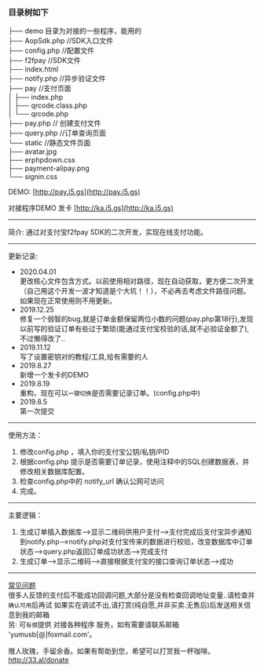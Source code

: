 ### 目录树如下  
├── demo 目录为对接的一些程序，能用的  
├── AopSdk.php //SDK入口文件   
├── config.php //配置文件   
├── f2fpay //SDK文件    
├── index.html   
├── notify.php  //异步验证文件    
├── pay //支付页面   
│   ├── index.php   
│   ├── qrcode.class.php   
│   └── qrcode.php   
├── pay.php // 创建支付文件   
├── query.php //订单查询页面   
└── static //静态文件页面   
    ├── avatar.jpg   
    ├── erphpdown.css   
    ├── payment-alipay.png   
    └── signin.css   


DEMO: [http://pay.i5.gs](http://pay.i5.gs)

对接程序DEMO
发卡 [http://ka.i5.gs](http://ka.i5.gs)

---

简介: 
通过对支付宝f2fpay SDK的二次开发，实现在线支付功能。

---

更新记录:  
+ 2020.04.01  
更改核心文件包含方式。以前使用相对路径，现在自动获取，更方便二次开发（自己用这个开发一波才知道是个大坑！！），不必再去考虑文件路径问题。如果现在正常使用则不用更新。
+ 2019.12.25  
修复一个弱智的bug,就是订单金额保留两位小数的问题(pay.php第18行),发现以前写的验证订单有些过于繁琐(能通过支付宝校验的话,就不必验证金额了),不过懒得改了..      
+ 2019.11.12  
写了设置密钥对的教程/工具,给有需要的人   
+ 2019.8.27  
新增一个发卡的DEMO  
+ 2019.8.19  
重构，现在可以`一键切换`是否需要记录订单。(config.php中)   
+ 2019.8.5  
第一次提交

---

使用方法：
1. 修改config.php ，填入你的支付宝公钥/私钥/PID 
2. 根据config.php 提示是否需要订单记录，使用注释中的SQL创建数据表，并修改相关数据库配置。
3. 检查config.php中的 notify_url 确认公网可访问
4. 完成。

---

主要逻辑：
1. 生成订单插入数据库-->显示二维码供用户支付-->支付完成后支付宝异步通知到notify.php-->notify.php对支付宝传来的数据进行校验，改变数据库中订单状态-->query.php返回订单成功状态-->完成支付  
2. 生成订单-->显示二维码-->直接根据支付宝的接口查询订单状态-->成功

---
[常见问题](https://github.com/yumusb/alipay-f2fpay/wiki/%E5%9F%BA%E7%A1%80%E9%85%8D%E7%BD%AE%E4%B8%8E%E5%B8%B8%E8%A7%81%E9%97%AE%E9%A2%98)  
很多人反馈的支付后不能成功回调问题,大部分是没有检查回调地址变量..请检查并`确认可用`后再试
如果实在调试不出,请打赏(纯自愿,并非买卖.无售后)后发送相关信息到我的邮箱  
另: 可`有偿`提供 对接各种程序 服务，如有需要请联系邮箱 'yumusb[@]foxmail.com'。  

赠人玫瑰，手留余香。如果有帮助到您，希望可以打赏我一杯咖啡。<http://33.al/donate>

